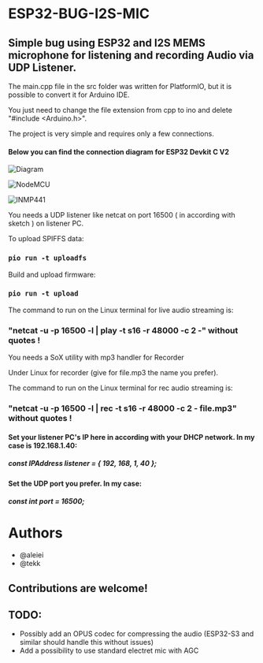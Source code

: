 # ESP32-BUG-I2S-MIC

## Simple bug using ESP32 and I2S MEMS microphone for listening and recording Audio via UDP Listener.

The main.cpp file in the src folder was written for PlatformIO, but it is possible to convert it for Arduino IDE.

You just need to change the file extension from cpp to ino and delete "#include <Arduino.h>".

The project is very simple and requires only a few connections.

#### Below you can find the connection diagram for ESP32 Devkit C V2

![Diagram](/images/ESP32_I2S_MEMS.png)


![NodeMCU](/images/Esp32DevkitC_V2.jpg)


![INMP441](/images/inmp441.jpg)


You needs a UDP listener like netcat on port 16500 ( in according with sketch ) on listener PC.

To upload SPIFFS data:
### `pio run -t uploadfs`

Build and upload firmware:
### `pio run -t upload`

The command to run on the Linux terminal for live audio streaming is:
### "netcat -u -p 16500 -l | play -t s16 -r 48000 -c 2 -" without quotes !

You needs a SoX utility with mp3 handler for Recorder

Under Linux for recorder (give for file.mp3 the name you prefer).

The command to run on the Linux terminal for rec audio streaming is:
### "netcat -u -p 16500 -l | rec -t s16 -r 48000 -c 2 - file.mp3" without quotes !

#### Set your listener PC's IP here in according with your DHCP network. In my case is 192.168.1.40:
##### const IPAddress listener = { 192, 168, 1, 40 };

#### Set the UDP port you prefer. In my case:
##### const int port = 16500;

# Authors
- @aleiei
- @tekk

## Contributions are welcome!

## TODO:
- Possibly add an OPUS codec for compressing the audio (ESP32-S3 and similar should handle this without issues)
- Add a possibility to use standard electret mic with AGC
